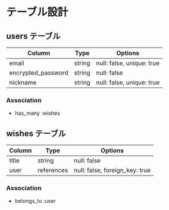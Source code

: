 # テーブル設計

## users テーブル
| Column                | Type       | Options                        |
| --------------------- | ---------- | ------------------------------ |
| email                 | string     | null: false, unique: true      |
| encrypted_password    | string     | null: false                    |
| nickname              | string     | null: false, unique: true      |

### Association

- has_many :wishes

## wishes テーブル
| Column                | Type       | Options                        |
| --------------------- | ---------- | ------------------------------ |
| title                 | string     | null: false                    |
| user                  | references | null: false, foreign_key: true |

### Association

- belongs_to :user